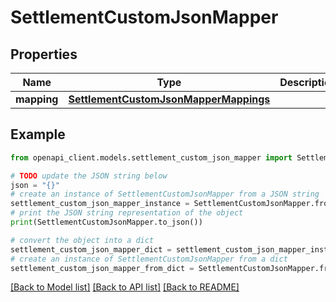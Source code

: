 # SettlementCustomJsonMapper


## Properties

Name | Type | Description | Notes
------------ | ------------- | ------------- | -------------
**mapping** | [**SettlementCustomJsonMapperMappings**](SettlementCustomJsonMapperMappings.md) |  | [optional] 

## Example

```python
from openapi_client.models.settlement_custom_json_mapper import SettlementCustomJsonMapper

# TODO update the JSON string below
json = "{}"
# create an instance of SettlementCustomJsonMapper from a JSON string
settlement_custom_json_mapper_instance = SettlementCustomJsonMapper.from_json(json)
# print the JSON string representation of the object
print(SettlementCustomJsonMapper.to_json())

# convert the object into a dict
settlement_custom_json_mapper_dict = settlement_custom_json_mapper_instance.to_dict()
# create an instance of SettlementCustomJsonMapper from a dict
settlement_custom_json_mapper_from_dict = SettlementCustomJsonMapper.from_dict(settlement_custom_json_mapper_dict)
```
[[Back to Model list]](../README.md#documentation-for-models) [[Back to API list]](../README.md#documentation-for-api-endpoints) [[Back to README]](../README.md)


